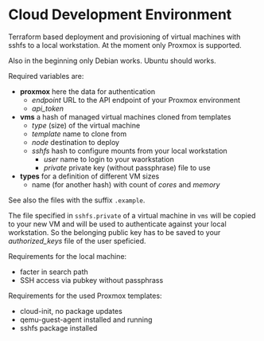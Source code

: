 # Cloud Development Environment

Terraform based deployment and provisioning of virtual machines with sshfs to a local workstation. At the moment only Proxmox is supported.

Also in the beginning only Debian works. Ubuntu should works.

Required variables are:

* **proxmox** here the data for authentication
  * *endpoint* URL to the API endpoint of your Proxmox environment
  * *api_token*
* **vms** a hash of managed virtual machines cloned from templates
  * *type* (size) of the virtual machine
  * *template* name to clone from
  * *node* destination to deploy
  * *sshfs* hash to configure mounts from your local workstation
    * *user* name to login to your waorkstation
    * *private* private key (without passphrase) file to use 
* **types** for a definition of different VM sizes
  * name (for another hash) with count of *cores* and *memory*

See also the files with the suffix `.example`.

The file specified in `sshfs.private` of a virtual machine in `vms` will be copied to your new VM and will be used to authenticate against your local workstation. So the belonging public key has to be saved to your *authorized_keys* file of the user speficied. 

Requirements for the local machine:
* facter in search path
* SSH access via pubkey without passphrass

Requirements for the used Proxmox templates:
* cloud-init, no package updates
* qemu-guest-agent installed and running
* sshfs package installed
